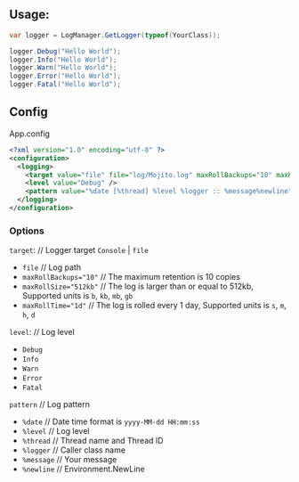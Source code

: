 ﻿## Usage:

```csharp
var logger = LogManager.GetLogger(typeof(YourClass));

logger.Debug("Hello World");
logger.Info("Hello World");
logger.Warn("Hello World");
logger.Error("Hello World");
logger.Fatal("Hello World");
```

## Config

App.config

```xml
<?xml version="1.0" encoding="utf-8" ?>
<configuration>
  <logging>
    <target value="file" file="log/Mojito.log" maxRollBackups="10" maxRollTime="1d" />
    <level value="Debug" />
    <pattern value="%date [%thread] %level %logger :: %message%newline" />
  </logging>
</configuration>
```


### Options

`target`: // Logger target `Console` | `file` 
- `file` // Log path
- `maxRollBackups="10"` // The maximum retention is 10 copies  
- `maxRollSize="512kb"` // The log is larger than or equal to 512kb, Supported units is `b`, `kb`, `mb`, `gb`  
- `maxRollTime="1d"` // The log is rolled every 1 day, Supported units is `s`, `m`, `h`, `d`

`level`: // Log level
- `Debug`
- `Info`
- `Warn`
- `Error`
- `Fatal`

`pattern` // Log pattern
- `%date` // Date time format is `yyyy-MM-dd HH:mm:ss`
- `%level` // Log level
- `%thread` // Thread name and Thread ID
- `%logger` // Caller class name
- `%message` // Your message
- `%newline` // Environment.NewLine
